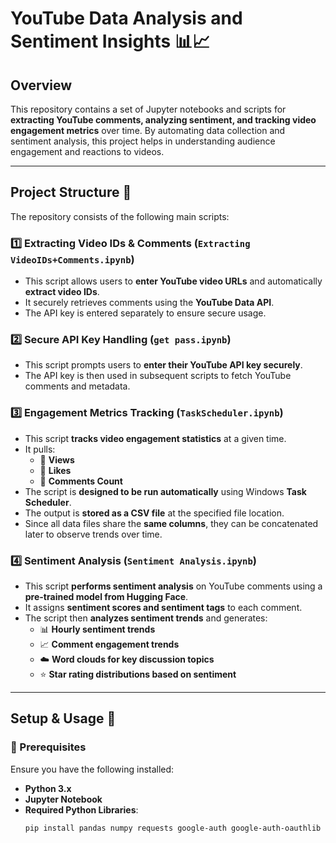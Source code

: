 # **YouTube Data Analysis and Sentiment Insights 📊📈**

## **Overview**
This repository contains a set of Jupyter notebooks and scripts for **extracting YouTube comments, analyzing sentiment, and tracking video engagement metrics** over time. By automating data collection and sentiment analysis, this project helps in understanding audience engagement and reactions to videos.

---

## **Project Structure 📁**
The repository consists of the following main scripts:

### **1️⃣ Extracting Video IDs & Comments (`Extracting VideoIDs+Comments.ipynb`)**
- This script allows users to **enter YouTube video URLs** and automatically **extract video IDs**.
- It securely retrieves comments using the **YouTube Data API**.
- The API key is entered separately to ensure secure usage.

### **2️⃣ Secure API Key Handling (`get pass.ipynb`)**
- This script prompts users to **enter their YouTube API key securely**.
- The API key is then used in subsequent scripts to fetch YouTube comments and metadata.

### **3️⃣ Engagement Metrics Tracking (`TaskScheduler.ipynb`)**
- This script **tracks video engagement statistics** at a given time.
- It pulls:
  - 📌 **Views**
  - 📌 **Likes**
  - 📌 **Comments Count**
- The script is **designed to be run automatically** using Windows **Task Scheduler**.
- The output is **stored as a CSV file** at the specified file location.
- Since all data files share the **same columns**, they can be concatenated later to observe trends over time.

### **4️⃣ Sentiment Analysis (`Sentiment Analysis.ipynb`)**
- This script **performs sentiment analysis** on YouTube comments using a **pre-trained model from Hugging Face**.
- It assigns **sentiment scores and sentiment tags** to each comment.
- The script then **analyzes sentiment trends** and generates:
  - 📊 **Hourly sentiment trends**
  - 📈 **Comment engagement trends**
  - ☁️ **Word clouds for key discussion topics**
  - ⭐ **Star rating distributions based on sentiment**

---

## **Setup & Usage 🚀**
### **📌 Prerequisites**
Ensure you have the following installed:
- **Python 3.x**
- **Jupyter Notebook**
- **Required Python Libraries**:
  ```bash
  pip install pandas numpy requests google-auth google-auth-oauthlib google-auth-httplib2 googleapiclient transformers wordcloud matplotlib seaborn
